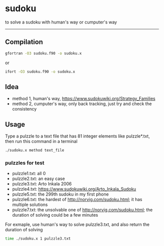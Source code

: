 # sudoku
to solve a sudoku with human's way or cumputer's way

-----------------------------
## Compilation
```bash
gfortran -O3 sudoku.f90 -o sudoku.x
```
or
```bash
ifort -O3 sudoku.f90 -o sudoku.x
```

## Idea
* method 1, human's way, https://www.sudokuwiki.org/Strategy_Families
* method 2, cumputer's way, only back tracking, just try and check the consistency

## Usage
Type a pulzzle to a text file that has 81 integer elements like pulzzle*.txt, then run this command in a terminal

```bash
./sudoku.x method text_file
```

### pulzzles for test
* pulzzle1.txt: all 0
* pulzzle2.txt: an easy case
* pulzzle3.txt: Arto Inkala 2006
* pulzzle4.txt: https://www.sudokuwiki.org/Arto_Inkala_Sudoku
* pulzzle5.txt: the 299th sudoku in my first phone
* pulzzle6.txt: the  hardest of http://norvig.com/sudoku.html; it has multiple solutions
* pulzzle7.txt: the unsolvable one of http://norvig.com/sudoku.html; the duration of solving could be a few minutes

For exmaple, use human's way to solve pulzzle3.txt, and also return the duration of solving
```bash
time ./sudoku.x 1 pulzzle3.txt
```
